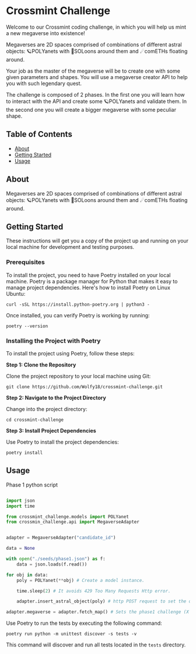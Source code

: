 # Crossmint Challenge

Welcome to our Crossmint coding challenge, in which you will help us mint a new megaverse into existence!

Megaverses are 2D spaces comprised of combinations of different astral objects: 🪐POLYanets with 🌙SOLoons around them and ☄comETHs floating around.

Your job as the master of the megaverse will be to create one with some given parameters and shapes. You will use a megaverse creator API to help you with such legendary quest.

The challenge is composed of 2 phases. In the first one you will learn how to interact with the API and create some 🪐POLYanets and validate them. In the second one you will create a bigger megaverse with some peculiar shape.

## Table of Contents

- [About](#about)
- [Getting Started](#getting_started)
- [Usage](#usage)

## About <a name = "about"></a>

Megaverses are 2D spaces comprised of combinations of different astral objects: 🪐POLYanets with 🌙SOLoons around them and ☄comETHs floating around.

## Getting Started <a name = "getting_started"></a>

These instructions will get you a copy of the project up and running on your local machine for development and testing purposes.

### Prerequisites

To install the project, you need to have Poetry installed on your local machine. Poetry is a package manager for Python that makes it easy to manage project dependencies. Here's how to install Poetry on Linux Ubuntu:

```
curl -sSL https://install.python-poetry.org | python3 -
```

Once installed, you can verify Poetry is working by running:

```
poetry --version
```

### Installing the Project with Poetry

To install the project using Poetry, follow these steps:

**Step 1: Clone the Repository**

Clone the project repository to your local machine using Git:
```
git clone https://github.com/Wolfy18/crossmint-challenge.git
```

**Step 2: Navigate to the Project Directory**

Change into the project directory:
```
cd crossmint-challenge
```

**Step 3: Install Project Dependencies**

Use Poetry to install the project dependencies:
```
poetry install
```

## Usage <a name = "usage"></a>

Phase 1 python script

```python

import json
import time

from crossmint_challenge.models import POLYanet
from crossmin_challenge.api import MegaverseAdapter


adapter = MegaverseAdapter("candidate_id")

data = None

with open("./seeds/phase1.json") as f:
    data = json.loads(f.read())

for obj in data:
    poly = POLYanet(**obj) # Create a model instance.

    time.sleep(2) # It avoids 429 Too Many Requests Http error.

    adapter.insert_astral_object(poly) # http POST request to set the object into the megaverse.

adapter.megaverse = adapter.fetch_map() # Sets the phase1 challenge (X shape) megaverse to the adapter

```


Use Poetry to run the tests by executing the following command:

```
poetry run python -m unittest discover -s tests -v
```

This command will discover and run all tests located in the `tests` directory.


